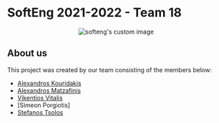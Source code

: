 # SoftEng 2021-2022 - Team 18

<p align="center">
  <img src="https://user-images.githubusercontent.com/62433719/146981166-1fd8e777-4346-4524-a9ed-80292cba6030.png?raw=true" alt="softeng's custom image"/>
</p>

## About us

This project was created by our team consisting of the members below:

- [Alexandros Kouridakis](https://github.com/alex-kouridakis)
- [Alexandros Matzafinis](https://github.com/SeCre827)
- [Vikentios Vitalis](https://github.com/VikentiosVitalis)
- [Simeon Porgiotis]
- [Stefanos Tsolos](https://github.com/stefanostsolos)
